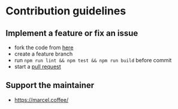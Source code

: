 # Contribution guidelines

## Implement a feature or fix an issue

- fork the code from [here](https://github.com/mkloubert/appwrite-sdk-js)
- create a feature branch
- run `npm run lint && npm test && npm run build` before commit
- start a [pull request](https://github.com/mkloubert/appwrite-sdk-js/pulls)

## Support the maintainer

- https://marcel.coffee/
